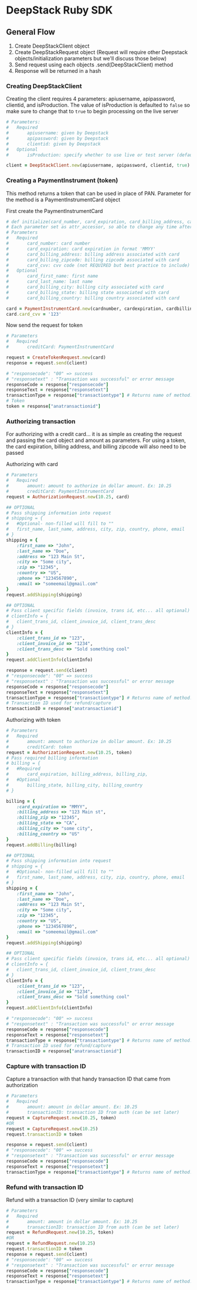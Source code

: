 # DeepStack Ruby SDK #


## General Flow ##

1. Create DeepStackClient object
2. Create DeepStackRequest object (Request will require other Deepstack objects/initialization parameters but we'll discuss those below)
3. Send request using each objects .send(DeepStackClient) method
4. Response will be returned in a hash

### Creating DeepStackClient ###

Creating the client requires 4 parameters: apiusername, apipassword, clientid, and isProduction. The value of isProduction is defaulted to `false` so make sure to change that to `true` to begin processing on the live server

```ruby
# Parameters:
#   Required
#       apiusername: given by Deepstack
#       apipassword: given by Deepstack
#       clientid: given by Deepstack
#   Optional
#       isProduction: specify whether to use live or test server (defaulted to false- test)

client = DeepStackClient.new(apiusername, apipassword, clientid, true)
```

### Creating a PaymentInstrument (token) ###

This method returns a token that can be used in place of PAN. Parameter for the method is a PaymentInstrumentCard object

First create the PaymentInstrumentCard
```ruby
# def initialize(card_number, card_expiration, card_billing_address, card_billing_zipcode, card_cvv = nil, card_first_name = nil, card_last_name = nil, card_billing_city = nil, card_billing_state = nil, card_billing_country = nil)
# Each parameter set as attr_accessor, so able to change any time after creation
# Parameters
#   Required
#       card_number: card number
#       card_expiration: card expiration in format 'MMYY'
#       card_billing_address: billing address associated with card
#       card_billing_zipcode: billing zipcode associated with card
#       card_cvv: cvv code (not REQUIRED but best practice to include)
#   Optional
#       card_first_name: first name
#       card_last_name: last name
#       card_billing_city: billing city associated with card
#       card_billing_state: billing state associated with card
#       card_billing_country: billing country associated with card

card = PaymentInstrumentCard.new(cardnumber, cardexpiration, cardbillingaddress, cardbillingzipcode)
card.card_cvv = '123'
```
Now send the request for token
```ruby
# Parameters
#   Required
#       creditCard: PaymentInstrumentCard

request = CreateTokenRequest.new(card)
response = request.send(client)

# "responsecode": "00" => success
# "responsetext" : "Transaction was successful" or error message
responseCode = response["responsecode"]
responseText = response["responsetext"]
transactionType = response["transactiontype"] # Returns name of method... "gettoken" in this case
# Token
token = response["anatransactionid"]
```

### Authorizing transaction ###

For authorizing with a credit card... it is as simple as creating the request and passing the card object and amount as parameters. For using a token, the card expiration, billing address, and billing zipcode will also need to be passed

Authorizing with card
```ruby
# Parameters
#   Required
#       amount: amount to authorize in dollar amount. Ex: 10.25
#       creditCard: PaymentInstrumentCard
request = AuthorizationRequest.new(10.25, card)

## OPTIONAL
# Pass shipping information into request
# shipping = {
#   #Optional- non-filled will fill to ""
#   first_name, last_name, address, city, zip, country, phone, email
# }
shipping = {
    :first_name => "John",
    :last_name => "Doe",
    :address => "123 Main St",
    :city => "Some city",
    :zip => "12345",
    :country => "US",
    :phone => "1234567890",
    :email => "someemail@gmail.com"
}
request.addShipping(shipping)

## OPTIONAL
# Pass client specific fields (invoice, trans id, etc... all optional)
# clientInfo = {
#   client_trans_id, client_invoice_id, client_trans_desc
# }
clientInfo = {
    :client_trans_id => "123",
    :client_invoice_id => "1234",
    :client_trans_desc => "Sold something cool"
}
request.addClientInfo(clientInfo)

response = request.send(client)
# "responsecode": "00" => success
# "responsetext" : "Transaction was successful" or error message
responseCode = response["responsecode"]
responseText = response["responsetext"]
transactionType = response["transactiontype"] # Returns name of method... "auth" in this case
# Transaction ID used for refund/capture
transactionID = response["anatransactionid"]
```

Authorizing with token
```ruby
# Parameters
#   Required
#       amount: amount to authorize in dollar amount. Ex: 10.25
#       creditCard: token
request = AuthorizationRequest.new(10.25, token)
# Pass required billing information
# billing = {
#   #Required
#       card_expiration, billing_address, billing_zip,
#   #Optional
#       billing_state, billing_city, billing_country
# }

billing = {
    :card_expiration => "MMYY",
    :billing_address => "123 Main st",
    :billing_zip => "12345",
    :billing_state => "CA",
    :billing_city => "some city",
    :billing_country => "US"
}
request.addBilling(billing)

## OPTIONAL
# Pass shipping information into request
# shipping = {
#   #Optional- non-filled will fill to ""
#   first_name, last_name, address, city, zip, country, phone, email
# }
shipping = {
    :first_name => "John",
    :last_name => "Doe",
    :address => "123 Main St",
    :city => "Some city",
    :zip => "12345",
    :country => "US",
    :phone => "1234567890",
    :email => "someemail@gmail.com"
}
request.addShipping(shipping)

## OPTIONAL
# Pass client specific fields (invoice, trans id, etc... all optional)
# clientInfo = {
#   client_trans_id, client_invoice_id, client_trans_desc
# }
clientInfo = {
    :client_trans_id => "123",
    :client_invoice_id => "1234",
    :client_trans_desc => "Sold something cool"
}
request.addClientInfo(clientInfo)

# "responsecode": "00" => success
# "responsetext" : "Transaction was successful" or error message
responseCode = response["responsecode"]
responseText = response["responsetext"]
transactionType = response["transactiontype"] # Returns name of method... "auth" in this case
# Transaction ID used for refund/capture
transactionID = response["anatransactionid"]
```
### Capture with transaction ID ###

Capture a transaction with that handy transaction ID that came from authorization

```ruby
# Parameters
#   Required
#       amount: amount in dollar amount. Ex: 10.25
#       transactionID: transaction ID from auth (can be set later)
request = CaptureRequest.new(10.25, token)
#OR
request = CaptureRequest.new(10.25)
request.transactionID = token

response = request.send(client)
# "responsecode": "00" => success
# "responsetext" : "Transaction was successful" or error message
responseCode = response["responsecode"]
responseText = response["responsetext"]
transactionType = response["transactiontype"] # Returns name of method... "capture" in this case
```

### Refund with transaction ID ###

Refund with a transaction ID (very similar to capture)

```ruby
# Parameters
#   Required
#       amount: amount in dollar amount. Ex: 10.25
#       transactionID: transaction ID from auth (can be set later)
request = RefundRequest.new(10.25, token)
#OR
request = RefundRequest.new(10.25)
request.transactionID = token
response = request.send(client)
# "responsecode": "00" => success
# "responsetext" : "Transaction was successful" or error message
responseCode = response["responsecode"]
responseText = response["responsetext"]
transactionType = response["transactiontype"] # Returns name of method... "refund" in this case
```
